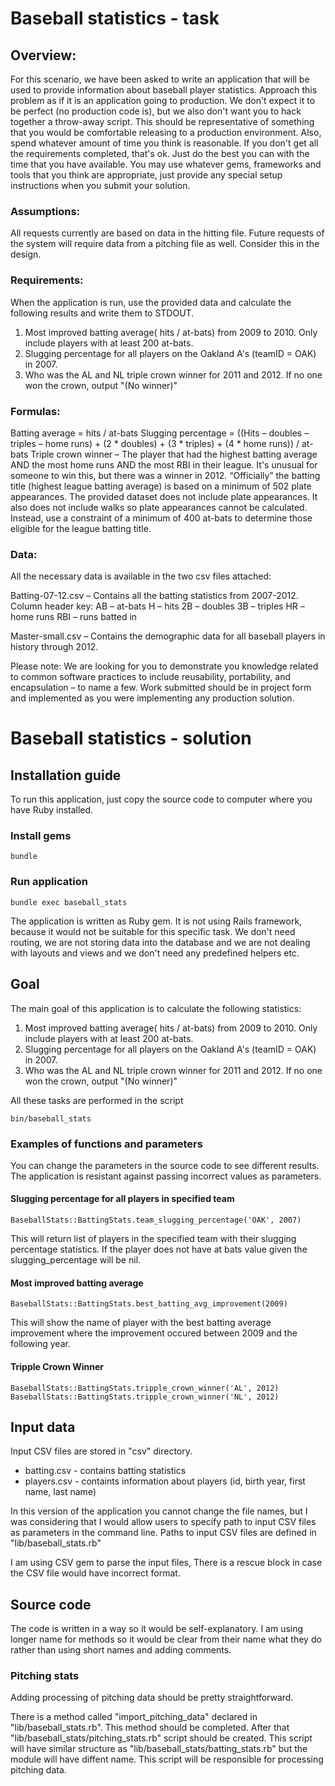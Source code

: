 # Baseball statistics - task #

## Overview: ##
For this scenario, we have been asked to write an application that will be used to provide information about baseball player statistics.  Approach this problem as if it is an application going to production.  We don't expect it to be perfect (no production code is), but we also don't want you to hack together a throw-away script.  This should be representative of something that you would be comfortable releasing to a production environment.  Also, spend whatever amount of time you think is reasonable.  If you don't get all the requirements completed, that's ok.  Just do the best you can with the time that you have available.  You may use whatever gems, frameworks and tools that you think are appropriate, just provide any special setup instructions when you submit your solution.

###  Assumptions: ###   
All requests currently are based on data in the hitting file.  Future requests of the system will require data from a pitching file as well.  Consider this in the design.

###  Requirements: ###  
When the application is run, use the provided data and calculate the following results and write them to STDOUT.

1) Most improved batting average( hits / at-bats) from 2009 to 2010.  Only include players with at least 200 at-bats.
2) Slugging percentage for all players on the Oakland A's (teamID = OAK) in 2007. 
3) Who was the AL and NL triple crown winner for 2011 and 2012.  If no one won the crown, output "(No winner)"

### Formulas: ###
Batting average = hits / at-bats
Slugging percentage = ((Hits – doubles – triples – home runs) + (2 * doubles) + (3 * triples) + (4 * home runs)) / at-bats
Triple crown winner – The player that had the highest batting average AND the most home runs AND the most RBI in their league. It's unusual for someone to win this, but there was a winner in 2012. “Officially” the batting title (highest league batting average) is based on a minimum of 502 plate appearances. The provided dataset does not include plate appearances. It also does not include walks so plate appearances cannot be calculated. Instead, use a constraint of a minimum of 400 at-bats to determine those eligible for the league batting title.


### Data: ### 
All the necessary data is available in the two csv files attached:

Batting-07-12.csv – Contains all the batting statistics from 2007-2012.  
Column header key:
AB – at-bats
H – hits
2B – doubles
3B – triples
HR – home runs
RBI – runs batted in

Master-small.csv – Contains the demographic data for all baseball players in history through 2012.

Please note: We are looking for you to demonstrate you knowledge related to common software practices to include reusability, portability, and encapsulation – to name a few. Work submitted should be in project form and implemented as you were implementing any production solution.



# Baseball statistics - solution #

## Installation guide ##
To run this application, just copy the source code to computer where you have Ruby installed.


### Install gems ###
```
bundle
```


### Run application ###
```
bundle exec baseball_stats
```

The application is written as Ruby gem. It is not using Rails framework, because it would not be suitable for this specific task. We don't need routing, we are not storing data into the database and we are not dealing with layouts and views and we don't need any predefined helpers etc.


## Goal ##
The main goal of this application is to calculate the following statistics:

1. Most improved batting average( hits / at-bats) from 2009 to 2010. Only include players with at least 200 at-bats.
2. Slugging percentage for all players on the Oakland A's (teamID = OAK) in 2007.
3. Who was the AL and NL triple crown winner for 2011 and 2012. If no one won the crown, output "(No winner)"

All these tasks are performed in the script
```
bin/baseball_stats
```

### Examples of functions and parameters ###
You can change the parameters in the source code to see different results. The application is resistant against passing incorrect values as parameters.


#### Slugging percentage for all players in specified team ####
```
BaseballStats::BattingStats.team_slugging_percentage('OAK', 2007)
```

This will return list of players in the specified team with their slugging percentage statistics. If the player does not have at bats value given the slugging_percentage will be nil.

#### Most improved batting average ####
```
BaseballStats::BattingStats.best_batting_avg_improvement(2009)
``` 

This will show the name of player with the best batting average improvement where the improvement occured between 2009 and the following year.

#### Tripple Crown Winner ####
``` 
BaseballStats::BattingStats.tripple_crown_winner('AL', 2012)
BaseballStats::BattingStats.tripple_crown_winner('NL', 2012)
``` 

## Input data ##
Input CSV files are stored in "csv" directory.

* batting.csv - contains batting statistics
* players.csv - containts information about players (id, birth year, first name, last name)

In this version of the application you cannot change the file names, but I was considering that I would allow users to specify path to input CSV files as parameters in the command line. Paths to input CSV files are defined in "lib/baseball_stats.rb"

I am using CSV gem to parse the input files, There is a rescue block in case the CSV file would have incorrect format.


## Source code ##

The code is written in a way so it would be self-explanatory. I am using longer name for methods so it would be clear from their name what they do rather than using short names and adding comments.


### Pitching stats ###

Adding processing of pitching data should be pretty straightforward.

There is a method called "import_pitching_data" declared in "lib/baseball_stats.rb". This method should be completed. After that "lib/baseball_stats/pitching_stats.rb" script should be created. This script will have similar structure as "lib/baseball_stats/batting_stats.rb" but the module will have diffent name. This script will be responsible for processing pitching data.
